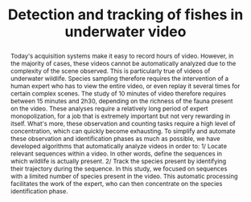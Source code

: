 ---
layout: research_project
title: "Detection and tracking of fishes in underwater video"

filename: detection_and_tracking_of_fishes_in_underwater_video
category: research
img_filename: "assets/img/projects/spid-up.png"
date_start: 2019
date_end: 2023
duration: "2 years"
type: "Postdoc"

partners: "VISIOON (company)"

members: ["Delphine Mallet (VISIOON)", "Jean-Christophe Burie (L3i)", "Marie-Neige Chapel (L3i)"]

abstract: "Today's acquisition systems make it easy to record hours of video. However, in the majority of cases, these videos cannot be automatically analyzed due to the complexity of the scene observed. This is particularly true of videos of underwater wildlife. Species sampling therefore requires the intervention of a human expert who has to view the entire video, or even replay it several times for certain complex scenes. The study of 10 minutes of video therefore requires between 15 minutes and 2h30, depending on the richness of the fauna present on the video. These analyses require a relatively long period of expert monopolization, for a job that is extremely important but not very rewarding in itself. What's more, these observation and counting tasks require a high level of concentration, which can quickly become exhausting. To simplify and automate these observation and identification phases as much as possible, we have developed algorithms that automatically analyze videos in order to: 1/ Locate relevant sequences within a video. In other words, define the sequences in which wildlife is actually present.
2/ Track the species present by identifying their trajectory during the sequence. In this study, we focused on sequences with a limited number of species present in the video.
This automatic processing facilitates the work of the expert, who can then concentrate on the species identification phase."

keywords: "computer vision, background subtraction"

publications: "currently writing 2 publications for this project."
---